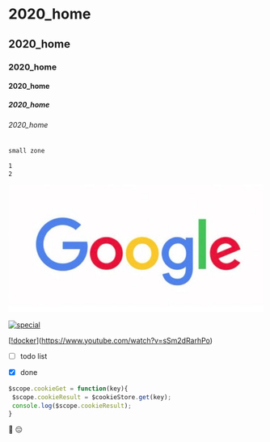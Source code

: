 # 2020_home
## 2020_home
### 2020_home
#### 2020_home
##### 2020_home
###### 2020_home

`small zone`

```big zone
1
2
```
![Google](Googlelogo2015sd.jpg "google")

[![special](https://img.youtube.com/vi/bCB_nIdN86s/0.jpg)](https://www.youtube.com/watch?v=bCB_nIdN86s "Everything Is AWESOME")

[[!docker](https://img.youtube.com/vi/sSm2dRarhPo/0.jpg)](https://www.youtube.com/watch?v=sSm2dRarhPo)


- [ ] todo list
- [x] done


 ```js
$scope.cookieGet = function(key){
  $scope.cookieResult = $cookieStore.get(key);
  console.log($scope.cookieResult);
 }
```

:grimacing:  :expressionless:
